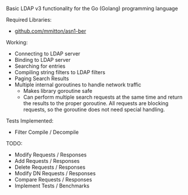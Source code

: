 Basic LDAP v3 functionality for the Go (Golang) programming language

Required Libraries:

- [github.com/mmitton/asn1-ber](https://github.com/mmitton/asn1-ber)

Working:

- Connecting to LDAP server
- Binding to LDAP server
- Searching for entries
- Compiling string filters to LDAP filters
- Paging Search Results
- Multiple internal goroutines to handle network traffic
  - Makes library goroutine safe
  - Can perform multiple search requests at the same time and return
    the results to the proper goroutine.  All requests are blocking
    requests, so the goroutine does not need special handling.

Tests Implemented:

- Filter Compile / Decompile

TODO:

-  Modify Requests / Responses
-  Add Requests / Responses
-  Delete Requests / Responses
-  Modify DN Requests / Responses
-  Compare Requests / Responses
-  Implement Tests / Benchmarks

